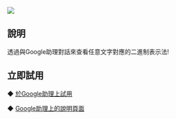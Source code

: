 ![](https://lh3.googleusercontent.com/A4HU334fqf4ZNvkpEL2nfsfy_x1DRilzSKxO_kAi48SYDpZa4GLb80D_AF1ntC72Pcqr-hy3G_EZ5A=s81)
  
說明
-------
透過與Google助理對話來查看任意文字對應的二進制表示法!  
  
  
立即試用
-------
◆ [於Google助理上試用](https://assistant.google.com/services/invoke/uid/000000974738914a)
  
◆ [Google助理上的說明頁面](https://assistant.google.com/services/a/uid/000000974738914a)
